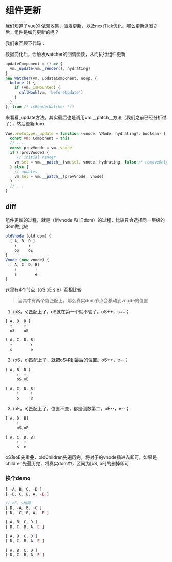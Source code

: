 # 组件更新

我们知道了vue的 依赖收集，派发更新，以及nextTick优化。那么更新派发之后，组件是如何更新的呢？

我们来回顾下代码：

数据变化后，会触发watcher的回调函数，从而执行组件更新
```js
updateComponent = () => {
  vm._update(vm._render(), hydrating)
}
new Watcher(vm, updateComponent, noop, {
  before () {
    if (vm._isMounted) {
      callHook(vm, 'beforeUpdate')
    }
  }
}, true /* isRenderWatcher */)
```

来看看_update方法，其实最后也是调用vm.__patch__方法（我们之前已经分析过了），然后更新dom
```js
Vue.prototype._update = function (vnode: VNode, hydrating?: boolean) {
  const vm: Component = this
  // ...
  const prevVnode = vm._vnode
  if (!prevVnode) {
     // initial render
    vm.$el = vm.__patch__(vm.$el, vnode, hydrating, false /* removeOnly */)
  } else {
    // updates
    vm.$el = vm.__patch__(prevVnode, vnode)
  }
  // ...
}
```


## diff
组件更新的过程，就是（新vnode 和 旧dom）的过程，比较只会选择同一层级的dom做比较

```js
oldVnode (old dom) {
  [ A, B, D ]
    ↑     ↑
    oS    oE
}
Vnode (new vnode) {
  [ A, C, D, B]
    ↑        ↑
    s        e
}
```

这里有4个节点（oS oE s e）互相比较
> 当其中有两个能匹配上，那么真实dom节点会移动到vnode的位置

1. (oS，s)匹配上了，oS就在第一个就不管了。oS++，s++；
```js
[ A, B, D ]
  ↑     ↑
  oS    oE

[ A, C, D, B]
  ↑        ↑
  s        e
```

2. (oS，e)匹配上了，就把oS移到最后的位置。oS++，e--；
```js
[ A, B, D ]
     ↑  ↑
     oS oE

[ A, C, D, B]
     ↑     ↑
     s     e
```

3. (oE，e)匹配上了，位置不变，都是倒数第二，oE--，e--；
```js
[ A, D, B]
     ↑
     oS,oE

[ A, C, D, B]
     ↑  ↑
     s  e
```

oS和oE先重叠，oldChildren先遍历完。将对于的vnode插进去即可。如果是children先遍历完，将真实dom中，区间为[oS, oE]的删掉即可


### 换个demo
```js
[ -A, B, C, -D ]
[ -D, C, B, A, -E ]

// oE，s相同
[ D, -A, B, -C ]
[ D, -C, B, A, -E ]

[ A, B, C, D ]
[ D, C, B, A, E ]

[ A, B, C, D ]
[ D, C, B, A, E ]

[ A, B, C, D ]
[ D, C, B, A, E ]
```
